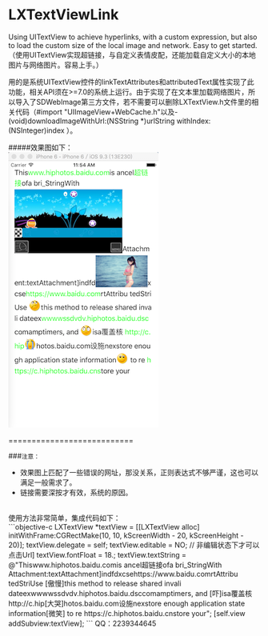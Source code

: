 # LXTextViewLink
Using UITextView to achieve hyperlinks, with a custom expression, but also to load the custom size of the local image and network. Easy to get started.（使用UITextView实现超链接，与自定义表情皮配，还能加载自定义大小的本地图片与网络图片。容易上手。）

用的是系统UITextView控件的linkTextAttributes和attributedText属性实现了此功能，相关API须在>=7.0的系统上运行。由于实现了在文本里加载网络图片，所以导入了SDWebImage第三方文件，若不需要可以删除LXTextView.h文件里的相关代码（#import "UIImageView+WebCache.h"以及- (void)downloadImageWithUrl:(NSString *)urlString withIndex:(NSInteger)index
）。 

#####效果图如下：<br>
![image](https://github.com/SoftProgramLX/LXTextViewLink/blob/master/TextViewLink/screen.png)

===========================

###`注意：`
* 效果图上匹配了一些错误的网址，那没关系，正则表达式不够严谨，这也可以满足一般需求了。
* 链接需要深按才有效，系统的原因。

<br>
使用方法非常简单，集成代码如下：<br>
```objective-c
    LXTextView *textView = [[LXTextView alloc] initWithFrame:CGRectMake(10, 10, kScreenWidth - 20, kScreenHeight - 20)];
    textView.delegate = self;
    textView.editable = NO; // 非编辑状态下才可以点击Url]
    textView.fontFloat = 18.;
    textView.textString = @"Thiswww.hiphotos.baidu.comis ancel超链接ofa bri_StringWith Attachment:textAttachment]indfdxcsehttps://www.baidu.comrtAttribu tedStriUse [傲慢]this method to release shared invali dateexwwwwssdvdv.hiphotos.baidu.dsccomamptimers, and [吓]isa覆盖核 http://c.hip[大哭]hotos.baidu.com设施nexstore enough application state information[微笑] to re https://c.hiphotos.baidu.cnstore your";
    [self.view addSubview:textView];
```
    QQ：2239344645
